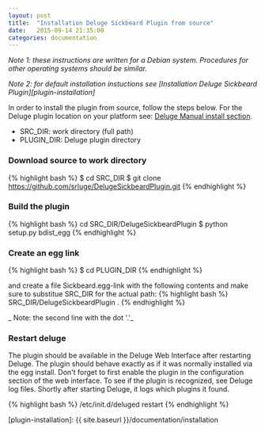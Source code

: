```yaml
---
layout: post
title:  "Installation Deluge Sickbeard Plugin from source"
date:   2015-09-14 21:35:00
categories: documentation
---
```


_Note 1: these instructions are written for a Debian system. Procedures for other operating systems should be similar._

_Note 2: for default installation instuctions see [Installation Deluge Sickbeard Plugin][plugin-installation]_

In order to install the plugin from source, follow the steps below. For the Deluge plugin location on your platform see: [Deluge Manual install section][deluge-manual-install].

   * SRC_DIR: work directory (full path)
   * PLUGIN_DIR: Deluge plugin directory

### Download source to work directory
{% highlight bash %}
$ cd SRC_DIR
$ git clone https://github.com/srluge/DelugeSickbeardPlugin.git
{% endhighlight %}

### Build the plugin
{% highlight bash %}
cd SRC_DIR/DelugeSickbeardPlugin
$ python setup.py bdist_egg
{% endhighlight %}

### Create an egg link
{% highlight bash %}
$ cd PLUGIN_DIR
{% endhighlight %}

and create a file Sickbeard.egg-link with the following contents and make sure to substitue SRC_DIR for the actual path:
{% highlight bash %}
SRC_DIR/DelugeSickbeardPlugin
.
{% endhighlight %}

_ Note: the second line with the dot '.'_

### Restart deluge
The plugin should be available in the Deluge Web Interface after restarting Deluge. The plugin should behave exactly as if it was normally installed via the egg install. Don't forget to first enable the plugin in the configuration section of the web interface. To see if the plugin is recognized, see Deluge log files. Shortly after starting Deluge, it logs which plugins it found.

{% highlight bash %}
/etc/init.d/deluged restart
{% endhighlight %}

[deluge-manual-install]: http://dev.deluge-torrent.org/wiki/Plugins#ManualInstall
[plugin-installation]: {{ site.baseurl }}/documentation/installation
